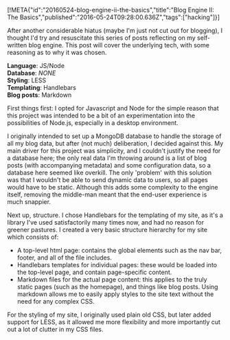[!META{"id":"20160524-blog-engine-ii-the-basics","title":"Blog Engine II: The Basics","published":"2016-05-24T09:28:00.636Z","tags":["hacking"]}]

After another considerable hiatus (maybe I'm just not cut out for blogging), I thought I'd try and resuscitate this series of posts reflecting on my self-written blog engine. This post will cover the underlying tech, with some reasoning as to why it was chosen.

**Language**: JS/Node<br>
**Database**: *NONE*<br>
**Styling**: LESS<br>
**Templating**: Handlebars<br>
**Blog posts**: Markdown<br>

First things first: I opted for Javascript and Node for the simple reason that this project was intended to be a bit of an experimentation into the possibilities of Node.js, especially in a desktop environment.

I originally intended to set up a MongoDB database to handle the storage of all my blog data, but after (not much) deliberation, I decided against this. My main driver for this project was simplicity, and I couldn't justify the need for a database here; the only real data I'm throwing around is a list of blog posts (with accompanying metadata) and some configuration data, so a database here seemed like overkill. The only 'problem' with this solution was that I wouldn't be able to send dynamic data to users, so all pages would have to be static. Although this adds some complexity to the engine itself, removing the middle-man meant that the end-user experience is much snappier.

Next up, structure. I chose Handlebars for the templating of my site, as it's a library I've used satisfactorily many times now, and had no reason for greener pastures. I created a very basic structure hierarchy for my site which consists of:
- A top-level html page: contains the global elements such as the nav bar, footer, and all of the file includes.
- Handlebars templates for individual pages: these would be loaded into the top-level page, and contain page-specific content.
- Markdown files for the actual page content: this applies to the truly static pages (such as the homepage), and things like blog posts. Using markdown allows me to easily apply styles to the site text without the need for any complex CSS.

For the styling of my site, I originally used plain old CSS, but later added support for LESS, as it allowed me more flexibility and more importantly cut out a lot of clutter in my CSS files.
